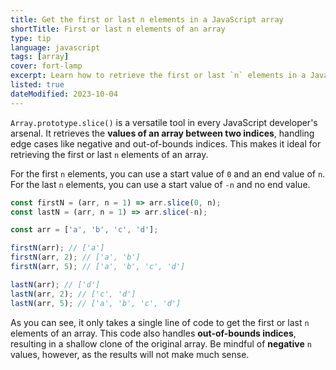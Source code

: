 ```yaml
---
title: Get the first or last n elements in a JavaScript array
shortTitle: First or last n elements of an array
type: tip
language: javascript
tags: [array]
cover: fort-lamp
excerpt: Learn how to retrieve the first or last `n` elements in a JavaScript array with a single line of code.
listed: true
dateModified: 2023-10-04
---
```


`Array.prototype.slice()` is a versatile tool in every JavaScript developer's arsenal. It retrieves the **values of an array between two indices**, handling edge cases like negative and out-of-bounds indices. This makes it ideal for retrieving the first or last `n` elements of an array.

For the first `n` elements, you can use a start value of `0` and an end value of `n`. For the last `n` elements, you can use a start value of `-n` and no end value.

```js
const firstN = (arr, n = 1) => arr.slice(0, n);
const lastN = (arr, n = 1) => arr.slice(-n);

const arr = ['a', 'b', 'c', 'd'];

firstN(arr); // ['a']
firstN(arr, 2); // ['a', 'b']
firstN(arr, 5); // ['a', 'b', 'c', 'd']

lastN(arr); // ['d']
lastN(arr, 2); // ['c', 'd']
lastN(arr, 5); // ['a', 'b', 'c', 'd']
```

As you can see, it only takes a single line of code to get the first or last `n` elements of an array. This code also handles **out-of-bounds indices**, resulting in a shallow clone of the original array. Be mindful of **negative** `n` values, however, as the results will not make much sense.
